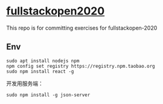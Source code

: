 # [fullstackopen2020](https://fullstackopen.com/)
This repo is for committing exercises for fullstackopen-2020

## Env

```shell
sudo apt install nodejs npm
npm config set registry https://registry.npm.taobao.org
sudo npm install react -g
```

开发用服务端：
```shell
sudo npm install -g json-server
```
